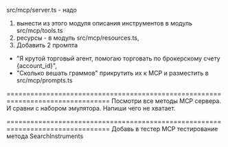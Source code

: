 src/mcp/server.ts - надо
1) вынести из этого модуля описания инструментов в модуль src/mcp/tools.ts
2) ресурсы - в модуль src/mcp/resources.ts,
3) Добавить 2 промпта
- "Я крутой торговый агент, помогаю торговать по брокерскому счету {account_id}",
- "Сколько вешать граммов"
  прикрутить их к MCP и разместить в src/mcp/prompts.ts


================================================================================
Посмотри все методы MCP сервера. И сравни с набором эмулятора. Напиши чего не хватает.


================================================================================
Добавь в тестер MCP тестирование метода SearchInstruments
